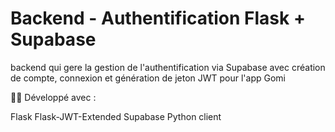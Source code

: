 #  Backend - Authentification Flask + Supabase

backend qui gere la gestion de l'authentification via Supabase avec création de compte, connexion et génération de jeton JWT pour l'app Gomi


🧑‍💻 Développé avec : 

Flask   Flask-JWT-Extended   Supabase Python client

